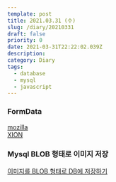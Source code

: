 ```yaml
---
template: post
title: 2021.03.31 (수)
slug: /diary/20210331
draft: false
priority: 0
date: 2021-03-31T22:22:02.039Z
description:
category: Diary
tags:
  - database
  - mysql
  - javascript
---
```


### FormData

[mozilla](https://developer.mozilla.org/ko/docs/Web/API/FormData)  
[XION](https://2ham-s.tistory.com/307)

### Mysql BLOB 형태로 이미지 저장

[이미지를 BLOB 형태로 DB에 저장하기](https://logical-code.tistory.com/103#1.%20%EC%84%9C%EB%B9%84%EC%8A%A4%EB%8B%A8%EC%97%90%EC%84%9C%20%EC%A3%BC%EC%96%B4%EC%A7%84%20%ED%8C%8C%EC%9D%BC%20%EA%B2%BD%EB%A1%9C%EB%A5%BC%20%EB%B0%94%ED%83%95%EC%9C%BC%EB%A1%9C%20%ED%8C%8C%EC%9D%BC%20%EA%B0%9D%EC%B2%B4%EB%A5%BC%20%EB%A7%8C%EB%93%A0%EB%8B%A4.)
